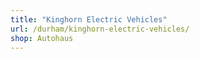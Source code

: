 ```yaml
---
title: "Kinghorn Electric Vehicles"
url: /durham/kinghorn-electric-vehicles/
shop: Autohaus
---
```

